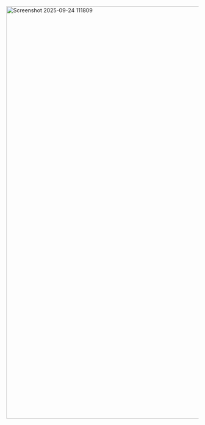 <img width="1919" height="1079" alt="Screenshot 2025-09-24 111809" src="https://github.com/user-attachments/assets/d2903e93-39fb-48a4-822f-1653c36e0ca2" />
